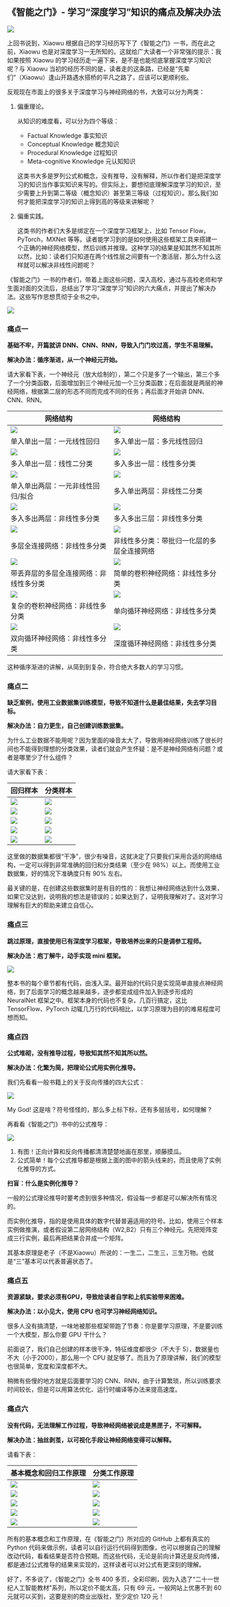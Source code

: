 
## 《智能之门》- 学习“深度学习”知识的痛点及解决办法

![](./img/cover.png)

上回书说到，Xiaowu 根据自己的学习经历写下了《智能之门》一书，而在此之前，Xiaowu 也是对深度学习一无所知的。这就给广大读者一个非常强的提示：我如果按照 Xiaowu 的学习经历走一遍下来，是不是也能彻底掌握深度学习知识呢？与 Xiaowu 当初的经历不同的是，读者走的这条路，已经是“先辈们”（Xiaowu）逢山开路遇水搭桥的平凡之路了，应该可以更顺利些。

反观现在市面上的很多关于深度学习与神经网络的书，大致可以分为两类：

1. 偏重理论。

    从知识的难度看，可以分为四个等级：
    - Factual Knowledge 事实知识
    - Conceptual Knowledge 概念知识
    - Procedural Knowledge 过程知识
    - Meta-cognitive Knowledge 元认知知识

    这类书大多是罗列公式和概念，没有推导，没有解释，所以作者们是把深度学习的知识当作事实知识来写的。但实际上，要想彻底理解深度学习的知识，至少需要上升到第二等级（概念知识）甚至第三等级（过程知识）。那么我们如何才能把深度学习的知识上得到高的等级来讲解呢？

2. 偏重实践。

    这类书的作者们大多是绑定在一个深度学习框架上，比如 Tensor Flow，PyTorch，MXNet 等等。读者能学习到的是如何使用这些框架工具来搭建一个正确的神经网络模型，然后训练并推理。这种学习的结果是知其然不知其所以然，比如：读者们只知道在两个线性层之间要有一个激活层，那么为什么这样就可以解决非线性问题呢？

《智能之门》一书的作者们，带着上面这些问题，深入高校，通过与高校老师和学生面对面的交流后，总结出了学习“深度学习”知识的六大痛点，并提出了解决办法。这些写作思想贯彻于全书之中。

![](img/Slide9.jpg)


### 痛点一

**基础不牢，开篇就讲 DNN、CNN、RNN，导致入门门坎过高，学生不易理解。**

**解决办法：循序渐进，从一个神经元开始。**

请大家看下表，一个神经元（放大绘制的），第二个只是多了一个输出，第三个多了一个分类函数，后面增加到三个神经元加一个三分类函数；在后面就是两层的神经网络，根据第二层的形态不同而完成不同的任务；再后面才开始讲 DNN、CNN、RNN。

|网络结构|网络结构|
|--|--|
|![](img/setup1.png)|![](img/setup2.png)|
|单入单出一层：一元线性回归|多入单出一层：多元线性回归|
|![](img/BinaryClassifierNN.png)|![](img/MultipleClassifierNN.png)|
|多入单出一层：线性二分类|多入多出一层：线性多分类|
|![](img/nn.png)|![](img/xor_nn.png)|
|单入单出两层：一元非线性回归/拟合|多入单出两层：非线性二分类|
|![](img/nn11.png)|![](img/nn3.png)|
|多入多出两层：非线性多分类|多入多出三层：非线性多分类|
|![](img/mnist_net.png)|![](img/bn_mnist.png)|
|多层全连接网络：非线性多分类|非线性多分类：带批归一化层的多层全连接网络|
|![](img/dropout_net.png)|![](img/conv_net.png)|
|带丢弃层的多层全连接网络：非线性多分类|简单的卷积神经网络：非线性多分类|
|![](img/mnist_net18.png)|![](img/bptt_simple.png)|
|复杂的卷积神经网络：非线性多分类|单向循环神经网络：非线性多分类|
|![](img/bi_rnn_net_right.png)|![](img/deep_rnn_net.png)|
|双向循环神经网络：非线性多分类|深度循环神经网络：非线性多分类|

这种循序渐进的讲解，从简到到复杂，符合绝大多数人的学习习惯。


### 痛点二

**缺乏案例，使用工业数据集训练模型，导致不知道什么是最佳结果，失去学习目标。**

**解决办法：自力更生，自己创建训练数据集。**

为什么工业数据不能用呢？因为里面的噪音太大了，导致用神经网络训练了很长时间也不能得到理想的分类效果，读者们就会产生怀疑：是不是神经网络有问题？或者是哪里少了什么组件？

请大家看下表：

|回归样本|分类样本|
|--|--|
|![](img/Slide23.jpg)|![](img/Slide25.jpg)|
|![](img/Slide24.jpg)|![](img/Slide26.jpg)|
|![](img/Slide27.jpg)|![](img/Slide30.jpg)|
|![](img/Slide28.jpg)|![](img/Slide29.jpg)|
|![](img/Slide31.jpg)|![](img/Slide32.jpg)|

这里做的数据集都很“干净”，很少有噪音，这就决定了只要我们采用合适的网络结构，一定可以得到非常准确的回归和分类结果（至少在 98%）以上。而使用工业数据集，好的情况下准确度只有 90% 左右。

最关键的是，在创建这些数据集时是有目的性的：我想让神经网络达到什么效果，如果它没达到，说明我的想法是错误的；如果达到了，证明我理解对了。这对学习理解有巨大的帮助来建立自信心。

### 痛点三

**跳过原理，直接使用已有深度学习框架，导致培养出来的只是调参工程师。**

**解决办法：庖丁解牛，动手实现 mini 框架。**

![](img/Slide37.jpg)

整本书的每个章节都有代码，由浅入深。最开始的代码只是实现简单直接点神经网络，到了后面学习的概念越来越多，逐步都变成组件加入到逐步形成的 NeuralNet 框架之中。框架本身的代码也不复杂，几百行搞定，这比 TensorFlow、PyTorch 动辄几万行的代码相比，以学习原理为目的的难易程度可想而知。

### 痛点四

**公式堆砌，没有推导过程，导致知其然不知其所以然。**

**解决办法：化繁为简，把理论公式用实例化推导。**

我们先看看一般书籍上的关于反向传播的四大公式：

![](img/Slide39.jpg)

My God! 这是啥？符号怪怪的，那么多上标下标，还有多层括号，如何理解？

再看看《智能之门》书中的公式推导：

![](img/Slide40.jpg)

1. 有图！正向计算和反向传播都清清楚楚地画在那里，顺藤摸瓜。
2. 公式简单！每个公式推导都是根据上面的图中的箭头线来的，而且使用了实例化推导的方式。

**扫盲：什么是实例化推导？**

一般的公式理论推导时要考虑到很多种情况，假设每一步都是可以解决所有情况的。

而实例化推导，指的是使用具体的数字代替普遍适用的符号。比如，使用三个样本实例做推演，或者假设第二层网络结构（W2,B2）只有三个神经元。先把矩阵变成三行实例，最后再把结果合并成一个矩阵。

其基本原理是老子（不是Xiaowu）所说的：一生二，二生三，三生万物。也就是“三”基本可以代表普遍状态了。

### 痛点五

**资源紧缺，要求必须有GPU，导致给读者自学和上机实验带来困难。**

**解决办法：以小见大，使用 CPU 也可学习神经网络知识。**

很多人没有搞清楚，一味地被那些框架带跑了节奏：你是要学习原理，不是要训练一个大模型，那么你要 GPU 干什么？

前面说了，我们自己创建的样本很干净，特征维度都很少（不大于 5），数据量也不大（小于2000），那么用一个 CPU 就足够了。而且为了原理讲解，我们的模型也很简单，宽度和深度都不大。

稍微有些慢的地方就是后面要学习的 CNN、RNN，由于计算繁琐，所以训练要求时间较长，但是可以用算法优化、运行时编译等办法来提高速度。

### 痛点六

**没有代码，无法理解工作过程，导致神经网络被说成是黑匣子，不可解释。**

**解决办法：抽丝剥茧，以可视化手段让神经网络变得可以解释。**

请看下表：

|基本概念和回归工作原理|分类工作原理|
|--|--|
|![](img/Slide46.jpg)|![](img/Slide49.jpg)|
|![](img/Slide47.jpg)|![](img/Slide51.jpg)|
|![](img/Slide48.jpg)|![](img/Slide53.jpg)|
|![](img/Slide50.jpg)|![](img/Slide52.jpg)|
|![](img/Slide56.jpg)|![](img/Slide54.jpg)|

所有的基本概念和工作原理，在《智能之门》所对应的 GitHub 上都有真实的 Python 代码来做示例，读者可以自行运行代码得到图像，也可以根据自己的理解改动代码，看看结果是否符合预期。而这些代码，无论是前向计算还是反向传播，都是通过公式推导的结果来实现的，这样读者可以对公式有更深刻的理解。

好了，不多说了，《智能之门》全书 400 多页，全彩印刷，因为入选了“二十一世纪人工智能教材”系列，所以定价不能太高，只有 69 元，一般网站上优惠不到 60 元就可以买到，这要是别的商业出版社，至少定价 120 元！
